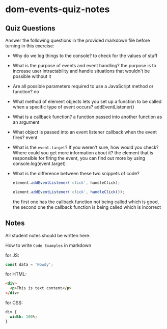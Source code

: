 # dom-events-quiz-notes

## Quiz Questions

Answer the following questions in the provided markdown file before turning in this exercise:

- Why do we log things to the console?
  to check for the values of stuff

- What is the purpose of events and event handling?
  the purpose is to increase user intractability and handle situations that wouldn't be possible without it

- Are all possible parameters required to use a JavaScript method or function?
  no

- What method of element objects lets you set up a function to be called when a specific type of event occurs?
  addEventListener()

- What is a callback function?
  a function passed into another function as an argument

- What object is passed into an event listener callback when the event fires?
  event

- What is the `event.target`? If you weren't sure, how would you check? Where could you get more information about it?
  the element that is responsible for firing the event, you can find out more by using console.log(event.target)

- What is the difference between these two snippets of code?

  ```js
  element.addEventListener('click', handleClick);
  ```

  ```js
  element.addEventListener('click', handleClick());
  ```

  the first one has the callback function not being called which is good, the second one the callback function
  is being called which is incorrect

## Notes

All student notes should be written here.

How to write `Code Examples` in markdown

for JS:

```javascript
const data = 'Howdy';
```

for HTML:

```html
<div>
  <p>This is text content</p>
</div>
```

for CSS:

```css
div {
  width: 100%;
}
```
